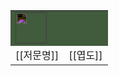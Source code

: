 <table style="width:300px;">
  <tr>
    <td colspan="2" style="background-color:#415b3d;color:#fff;"><img src="https://idzogy.github.io/wiki/imgs/저민족_상징.svg" style="width:50px;margin:0 auto;filter: invert();"></td>
  </tr>
  <tr>
    <td>[[저문명]]</td><td>[[엽도]]</td>
  </tr>
</table>
